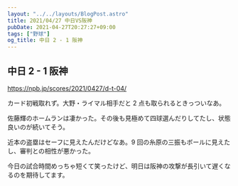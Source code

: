 ```yaml
---
layout: "../../layouts/BlogPost.astro"
title: 2021/04/27 中日VS阪神
pubDate: 2021-04-27T20:27:27+09:00
tags: ["野球"]
og_title: 中日 2 - 1 阪神
---
```


## 中日 2 - 1 阪神

https://npb.jp/scores/2021/0427/d-t-04/

カード初戦取れず。大野・ライマル相手だと 2 点も取られるときっついなあ。

佐藤輝のホームランは凄かった。その後も見極めて四球選んだりしてたし、状態良いのが続いてそう。

近本の盗塁はセーフに見えたんだけどなあ。9 回の糸原の三振もボールに見えたし、審判との相性が悪かった。

今日の試合時間めっちゃ短くて笑ったけど、明日は阪神の攻撃が長引いて遅くなるのを期待してます。
